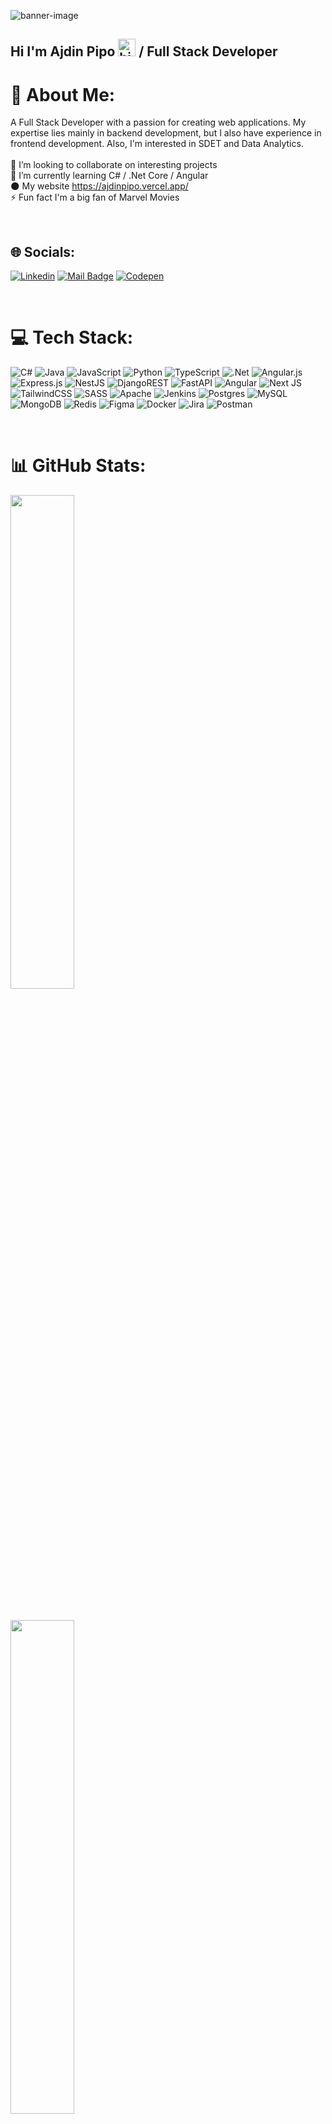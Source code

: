 <p>
<img src="https://mir-s3-cdn-cf.behance.net/project_modules/max_1200/79731568097599.5b50bca477735.jpg" alt="banner-image" >
</p>

<h2> Hi I'm Ajdin Pipo <img src="https://user-images.githubusercontent.com/1303154/88677602-1635ba80-d120-11ea-84d8-d263ba5fc3c0.gif" width="28px" height="28px" alt="hi"> / Full Stack Developer </h2>


# 💫 About Me:
A Full Stack Developer with a passion for creating web applications. My expertise lies mainly in backend development, but I also have experience in frontend development. Also, I'm interested in SDET and Data Analytics.
<br>
<br>
👯 I’m looking to collaborate on interesting projects<br>🌱 I’m currently learning C# / .Net Core / Angular<br> :new_moon: My website https://ajdinpipo.vercel.app/ <br> ⚡ Fun fact I'm a big fan of Marvel Movies

<br>

## 🌐 Socials:

[![Linkedin](https://img.shields.io/badge/Linkedin-0e76a8?style=for-the-badge&logo=linkedin&logoColor=white)](https://linkedin.com/in/ajdin-pipo)
[![Mail Badge](https://img.shields.io/badge/-EMAIL-c0392b?style=for-the-badge&logo=gmail&logoColor=white)](mailto:pipo.m.ajdin@gmail.com)
[![Codepen](https://img.shields.io/badge/Codepen-000000?style=for-the-badge&logo=codepen&logoColor=white)](https://codepen.io/Ajdin123) 

<br>

# 💻 Tech Stack:
![C#](https://img.shields.io/badge/c%23-%23239120.svg?style=for-the-badge&logo=c-sharp&logoColor=white) ![Java](https://img.shields.io/badge/java-%23ED8B00.svg?style=for-the-badge&logo=java&logoColor=white) ![JavaScript](https://img.shields.io/badge/javascript-%23323330.svg?style=for-the-badge&logo=javascript&logoColor=%23F7DF1E) ![Python](https://img.shields.io/badge/python-3670A0?style=for-the-badge&logo=python&logoColor=ffdd54) ![TypeScript](https://img.shields.io/badge/typescript-%23007ACC.svg?style=for-the-badge&logo=typescript&logoColor=white) ![.Net](https://img.shields.io/badge/.NET-5C2D91?style=for-the-badge&logo=.net&logoColor=white) ![Angular.js](https://img.shields.io/badge/angular.js-%23E23237.svg?style=for-the-badge&logo=angularjs&logoColor=white) ![Express.js](https://img.shields.io/badge/express.js-%23404d59.svg?style=for-the-badge&logo=express&logoColor=%2361DAFB) ![NestJS](https://img.shields.io/badge/nestjs-%23E0234E.svg?style=for-the-badge&logo=nestjs&logoColor=white) ![DjangoREST](https://img.shields.io/badge/DJANGO-REST-ff1709?style=for-the-badge&logo=django&logoColor=white&color=ff1709&labelColor=gray) ![FastAPI](https://img.shields.io/badge/FastAPI-005571?style=for-the-badge&logo=fastapi) ![Angular](https://img.shields.io/badge/angular-%23DD0031.svg?style=for-the-badge&logo=angular&logoColor=white) ![Next JS](https://img.shields.io/badge/Next-black?style=for-the-badge&logo=next.js&logoColor=white) ![TailwindCSS](https://img.shields.io/badge/tailwindcss-%2338B2AC.svg?style=for-the-badge&logo=tailwind-css&logoColor=white) ![SASS](https://img.shields.io/badge/SASS-hotpink.svg?style=for-the-badge&logo=SASS&logoColor=white) ![Apache](https://img.shields.io/badge/apache-%23D42029.svg?style=for-the-badge&logo=apache&logoColor=white) ![Jenkins](https://img.shields.io/badge/jenkins-%232C5263.svg?style=for-the-badge&logo=jenkins&logoColor=white) ![Postgres](https://img.shields.io/badge/postgres-%23316192.svg?style=for-the-badge&logo=postgresql&logoColor=white) ![MySQL](https://img.shields.io/badge/mysql-%2300f.svg?style=for-the-badge&logo=mysql&logoColor=white) ![MongoDB](https://img.shields.io/badge/MongoDB-%234ea94b.svg?style=for-the-badge&logo=mongodb&logoColor=white) ![Redis](https://img.shields.io/badge/redis-%23DD0031.svg?style=for-the-badge&logo=redis&logoColor=white) 	![Figma](https://img.shields.io/badge/figma-%23F24E1E.svg?style=for-the-badge&logo=figma&logoColor=white) ![Docker](https://img.shields.io/badge/docker-%230db7ed.svg?style=for-the-badge&logo=docker&logoColor=white) ![Jira](https://img.shields.io/badge/jira-%230A0FFF.svg?style=for-the-badge&logo=jira&logoColor=white) ![Postman](https://img.shields.io/badge/Postman-FF6C37?style=for-the-badge&logo=postman&logoColor=white)

<br>


# 📊 GitHub Stats:
<p><img width="45%" src="https://github-readme-stats.vercel.app/api/top-langs/?username=Nidja2021&theme=dark&hide_border=false&include_all_commits=false&count_private=false&layout=compact"></p><br>
<p><img width="45%" src="https://github-readme-stats.vercel.app/api?username=Nidja2021&theme=dark&hide_border=false&include_all_commits=false&count_private=false"></p><br>
<p><img width="45%" src="https://github-readme-streak-stats.herokuapp.com/?user=Nidja2021&theme=dark&hide_border=false"></p>


### ✍️ Random Dev Quote
![](https://quotes-github-readme.vercel.app/api?type=horizontal&theme=radical)

### 🔝 Top Contributed Repo
![](https://github-contributor-stats.vercel.app/api?username=Nidja2021&limit=5&theme=dark&combine_all_yearly_contributions=true)

<!-- Proudly created with GPRM ( https://gprm.itsvg.in ) -->
